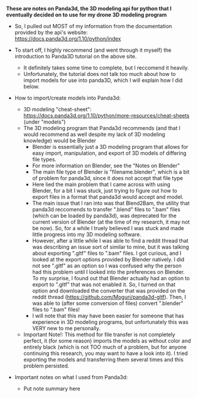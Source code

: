 **These are notes on Panda3d, the 3D modeling api for python that I eventually decided on to use for my drone 3D modeling program**

* So, I pulled out MOST of my information from the documentation provided by the api's website: https://docs.panda3d.org/1.10/python/index

* To start off, I highly recommend (and went through it myself) the introduction to Panda3D tutorial on the above site. 
  * It definitely takes some time to complete, but I reccomend it heavily.
  * Unfortunately, the tutorial does not talk too much about how to import models for use into panda3D, which I will explain how I did below.
  
* How to import/create models into Panda3d:
  * 3D modeling "cheat-sheet": https://docs.panda3d.org/1.10/python/more-resources/cheat-sheets (under "models")
  * The 3D modeling program that Panda3d recommends (and that I would recommend as well despite my lack of 3D modeling knowledge) would be Blender
    * Blender is essentially just a 3D modeling program that allows for easy import, manipulation, and export of 3D models of differing file types.
    * For more information on Blender, see the "Notes on Blender"
    * The main file type of Blender is "filename.blender", which is a bit of problem for panda3d, since it does not accept that file type 
    * Here lied the main problem that I came across with using Blender, for a bit I was stuck, just trying to figure out how to export files in a format that panda3d would accept and model.
    * The main issue that I ran into was that Blend2Bam, the utility that panda3d reccomends to transfer ".blend" files to ".bam" files (which can be loaded by panda3d), was deprecated for the current version of Blender (at the time of my research, it may not be now). So, for a while I truely believed I was stuck and made little progress into my 3D modeling software.
    * However, after a little while I was able to find a reddit thread that was describing an issue sort of similar to mine, but it was talking about exporting ".gltf" files to ".bam" files. I got curious, and I looked at the export options provided by Blender natively. I did not see ".gltf" as an option so I was confused why the person had this problem until I looked into the preferences on Blender. To my surprise, I found out that Blender actually had an option to export to ".gltf" that was not enabled it. So, I turned on that option and downloaded the converter that was provided on the reddit thread (https://github.com/Moguri/panda3d-gltf). Then, I was able to (after some conversion of files) convert ".blender" files to ".bam" files!
    * I will note that this may have been easier for someone that has experience in 3D modeling programs, but unfortunately this was VERY new to me personally.
  * Important Note!: This method for file transfer is not completely perfect, it (for some reason) imports the models as without color and entirely black (which is not TOO much of a problem, but for anyone continuing this research, you may want to have a look into it). I tried exporting the models and transferring them several times and this problem persisted.
 
 * Important notes on what I used from Panda3d:
   * Put note summary here
